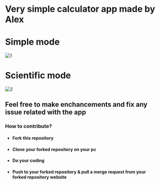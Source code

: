 # Very simple calculator app made by Alex

# Simple mode
![1](https://github.com/user-attachments/assets/177eb752-b38b-4fdc-b88c-ec157d40cf11)

# Scientific mode
![2](https://github.com/user-attachments/assets/bc81696a-c4b9-47f2-9d9a-81ed02379873)

## Feel free to make enchancements and fix any issue related with the app


### How to contribute?
- #### Fork this repository
- #### Clone your forked repository on your pc
- #### Do your coding
- #### Push to your forked repository & pull a merge request from your forked repository website
